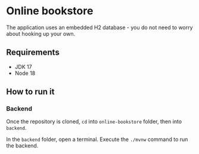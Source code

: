 # Online bookstore
The application uses an embedded H2 database - you do not need to worry about hooking up your own.

## Requirements
+ JDK 17
+ Node 18

## How to run it
### Backend
Once the repository is cloned, `cd` into `online-bookstore` folder, then into `backend`.

In the `backend` folder, open a terminal. Execute the `./mvnw` command to run the backend.
